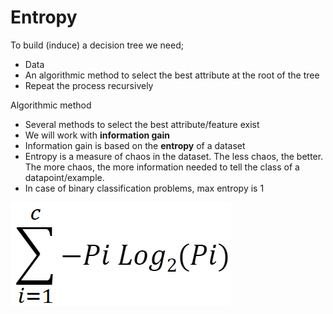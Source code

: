 # Entropy

To build (induce) a decision tree we need;
+ Data
+ An algorithmic method to select the best attribute at the root of the tree
+ Repeat the process recursively

Algorithmic method 
+ Several methods to select the best attribute/feature exist
+ We will work with **information gain**
+ Information gain is based on the **entropy** of a dataset
+ Entropy is a measure of chaos in the dataset. The less chaos, the better. The more chaos, the more information needed to tell the class of a datapoint/example.
+ In case of binary classification problems, max entropy is 1



![entropyFormula](../../img/entropyFormula.png)
